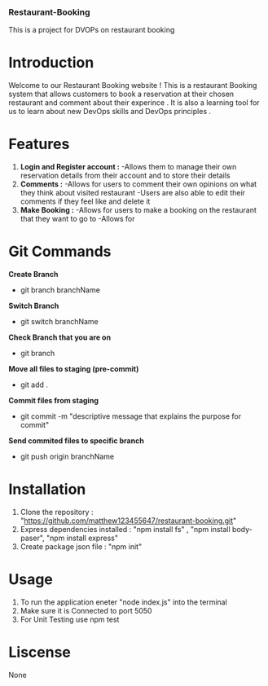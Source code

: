 ### Restaurant-Booking

This is a project for DVOPs on restaurant booking

# Introduction

Welcome to our Restaurant Booking website ! This is a restaurant Booking system that allows customers to book a reservation at their chosen restaurant and comment about their experince . It is also a learning tool for us to learn about new DevOps skills and DevOps principles .

# Features
 
1. **Login and Register account :**
   -Allows them to manage their own reservation details from their account and to
   store their details
2. **Comments :**
   -Allows for users to comment their own opinions on what they think about visited restaurant
   -Users are also able to edit their comments if they feel like and delete it
3. **Make Booking :**
   -Allows for users to make a booking on the restaurant that they want to go to
   -Allows for

# Git Commands

**Create Branch**

- git branch branchName

**Switch Branch**

- git switch branchName

**Check Branch that you are on**

- git branch

**Move all files to staging (pre-commit)**

- git add .

**Commit files from staging**

- git commit -m "descriptive message that explains the purpose for commit"

**Send commited files to specific branch**

- git push origin branchName

# Installation

1. Clone the repository : "https://github.com/matthew123455647/restaurant-booking.git"
2. Express dependencies installed : "npm install fs" , "npm install body-paser", "npm install express"
3. Create package json file : "npm init"

# Usage

1. To run the application eneter "node index.js" into the terminal
2. Make sure it is Connected to port 5050
3. For Unit Testing use npm test

# Liscense

None
